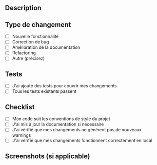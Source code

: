 ## Description
<!-- Décrivez brièvement les changements apportés par cette PR -->

## Type de changement
- [ ] Nouvelle fonctionnalité
- [ ] Correction de bug
- [ ] Amélioration de la documentation
- [ ] Refactoring
- [ ] Autre (précisez)

## Tests
- [ ] J'ai ajouté des tests pour couvrir mes changements
- [ ] Tous les tests existants passent

## Checklist
- [ ] Mon code suit les conventions de style du projet
- [ ] J'ai mis à jour la documentation si nécessaire
- [ ] J'ai vérifié que mes changements ne génèrent pas de nouveaux warnings
- [ ] J'ai vérifié que mes changements fonctionnent correctement en local

## Screenshots (si applicable)
<!-- Ajoutez des captures d'écran si vos changements affectent l'UI -->